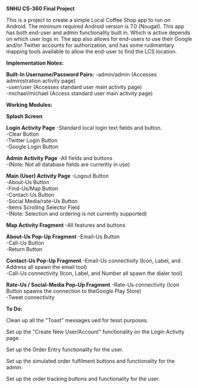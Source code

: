 ****SNHU CS-360 Final Project****

This is a project to create a simple Local Coffee Shop app to run on Android.  The minimum
required Android version is 7.0 (Nougat).  This app has both end-user and admin functionality
built in.  Which is active depends on which user logs in.  The app also allows for end-users
to use their Google and/or Twitter accounts for authorization, and has some rudimentary mapping
tools available to allow the end-user to find the LCS location.



**Implementation Notes:**


**Built-In Username/Password Pairs:**
 -admin/admin     (Accesses administration activity page)<BR>
 -user/user       (Accesses standard user main activity page)<BR>
 -michael/michael (Access standard user main activity page)<BR>



**Working Modules:**

**Splash Screen**

**Login Activity Page**
 -Standard local login text fields and button.<BR>
 -Clear Button<BR>
 -Twitter Login Button<BR>
 -Google Login Button

**Admin Activity Page**
 -All fields and buttons<BR>
 -(Note: Not all database fields are currently in use)

**Main (User) Activity Page**
 -Logout Button<BR>
 -About-Us Button<BR>
 -Find-Us/Map Button<BR>
 -Contact-Us Button<BR>
 -Social Media/rate-Us Button<BR>
 -Items Scrolling Selector Field<BR>
 -(Note: Selection and ordering is not currently supported)

**Map Activity Fragment**
 -All features and buttons

**About-Us Pop-Up Fragment**
 -Email-Us Button<BR>
 -Call-Us Button<BR>
 -Return Button

**Contact-Us Pop-Up Fragment**
 -Email-Us connectivity (Icon, Label, and Address all spawn the email tool)<BR>
 -Call-Us connectivity (Icon, Label, and Number all spawn the dialer tool)

**Rate-Us / Social-Media Pop-Up Fragment**
 -Rate-Us connectivity (Icon Button spawns the connection to theGoogle Play Store)<BR>
 -Tweet connectivity



**To Do:**

Clean up all the "Toast" messages ued for tesst purposes.

Set up the "Create New User/Account" functionality on the Login Activity page.

Set up the Order Entry functionality for the user.

Set up the simulated order fulfilment buttons and functionality for the admin.

Set up the order tracking buttons and functionality for the user.




